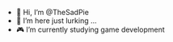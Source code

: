 - 👋 Hi, I’m @TheSadPie
- 👀 I’m here just lurking ...
- 🎮 I’m currently studying game development


<!---
TheSadPie/TheSadPie is a ✨ special ✨ repository because its `README.md` (this file) appears on your GitHub profile.
You can click the Preview link to take a look at your changes.
--->
